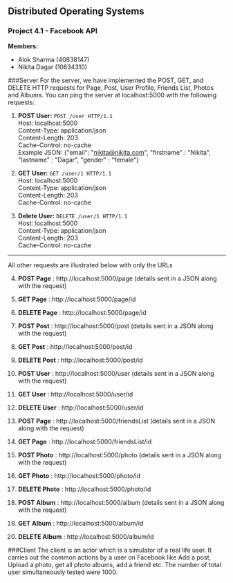 ## Distributed Operating Systems 
### Project 4.1 - Facebook API 

**Members:**
- Alok Sharma (40838147)
- Nikita Dagar (10634310)

###Server
For the server, we have implemented the POST, GET, and DELETE HTTP requests for Page, Post, User Profile, Friends List, Photos and Albums.
You can ping the server at localhost:5000 with the following requests:

1. **POST User:**
`POST /user HTTP/1.1`  
Host: localhost:5000  
Content-Type: application/json  
Content-Length: 203  
Cache-Control: no-cache  
Example JSON: {"email": "nikita@nikita.com", "firstname" : "Nikita", "lastname" : "Dagar", "gender" : "female"}

2. **GET User:**
`GET /user/1 HTTP/1.1`  
Host: localhost:5000  
Content-Type: application/json  
Content-Length: 203  
Cache-Control: no-cache  

3. **Delete User:**
`DELETE /user/1 HTTP/1.1`  
Host: localhost:5000  
Content-Type: application/json  
Content-Length: 203  
Cache-Control: no-cache  
***
  All other requests are illustrated below with only the URLs

4. **POST Page** : http://localhost:5000/page        (details sent in a JSON along with the request)
5. **GET Page** : http://localhost:5000/page/id
6. **DELETE Page** : http://localhost:5000/page/id

7. **POST Post** : http://localhost:5000/post        (details sent in a JSON along with the request)
8. **GET Post** : http://localhost:5000/post/id
9. **DELETE Post** : http://localhost:5000/post/id

10. **POST User** : http://localhost:5000/user        (details sent in a JSON along with the request)
11. **GET User** : http://localhost:5000/user/id
12. **DELETE User** : http://localhost:5000/user/id

13. **POST Page** : http://localhost:5000/friendsList        (details sent in a JSON along with the request)
14. **GET Page** : http://localhost:5000/friendsList/id

15. **POST Photo** : http://localhost:5000/photo        (details sent in a JSON along with the request)
16. **GET Photo** : http://localhost:5000/photo/id
17. **DELETE Photo** : http://localhost:5000/photo/id

18. **POST Album** : http://localhost:5000/album        (details sent in a JSON along with the request)
19. **GET Album** : http://localhost:5000/album/id
20. **DELETE Album** : http://localhost:5000/album/id

###Client
The client is an actor which is a simulator of a real life user. It carries out the common actions by a user on Facebook like Add a post, Upload a photo, get all photo albums, add a friend etc. The number of total user simultaneously tested were 1000.
